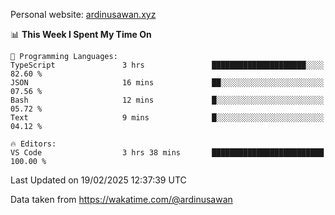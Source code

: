 Personal website: [ardinusawan.xyz](https://ardinusawan.xyz)

<!--START_SECTION:waka-->
📊 **This Week I Spent My Time On** 

```text
💬 Programming Languages: 
TypeScript               3 hrs               █████████████████████░░░░   82.60 % 
JSON                     16 mins             ██░░░░░░░░░░░░░░░░░░░░░░░   07.56 % 
Bash                     12 mins             █░░░░░░░░░░░░░░░░░░░░░░░░   05.72 % 
Text                     9 mins              █░░░░░░░░░░░░░░░░░░░░░░░░   04.12 % 

🔥 Editors: 
VS Code                  3 hrs 38 mins       █████████████████████████   100.00 % 
```


 Last Updated on 19/02/2025 12:37:39 UTC
<!--END_SECTION:waka-->
Data taken from https://wakatime.com/@ardinusawan
